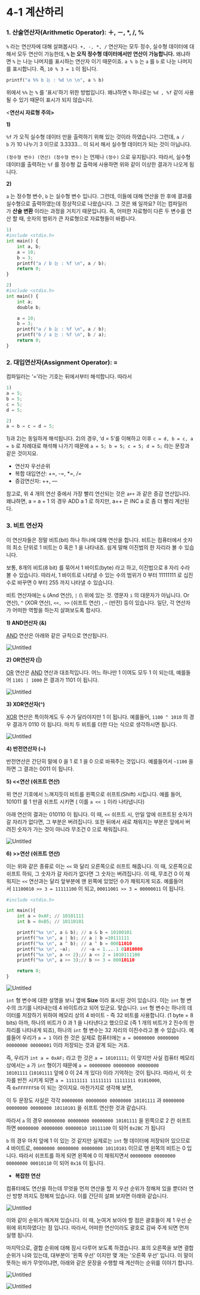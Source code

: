 # 4-1 계산하리

### 1. 산술연산자(Arithmetic Operator): ＋, －, *, /, %

`%` 라는 연산자에 대해 살펴봅시다. `+, -, *, /` 연산자는 모두 정수, 실수형 데이터에 대해서 모두 연산이 가능한데, **`%` 는 오직 정수형 데이터에서만 연산이 가능합니다.** 왜냐하면 `%` 는 나눈 나머지를 표시하는 연산자 이기 때문이죠. `a % b` 는 `a` 를 `b` 로 나눈 나머지를 표시합니다. 즉, `10 % 3 = 1` 이 됩니다.

```python
printf("a %% b 는 : %d \n \n", a % b)
```

위에서 `%%` 는 `%` 를 '표시'하기 위한 방법입니다. 왜냐하면 `%` 하나로는 `%d , %f` 같이 사용될 수 있기 때문이 표시가 되지 않습니다.

<**연산시 자료형 주의>**

**1)**

`%f` 가 오직 실수형 데이터 만을 출력하기 위해 있는 것이라 하였습니다. 그런데, `a / b` 가 10 나누기 3 이므로 3.3333... 이 되서 해서 실수형 데이터가 되는 것이 아닙니다.

`(정수형 변수) (연산) (정수형 변수)` 는 언제나 `(정수)` 으로 유지됩니다. 따라서, 실수형 데이터를 출력하는 `%f` 를 정수형 값 출력에 사용하면 위와 같이 이상한 결과가 나오게 됩니다.

**2)**

`a` 는 정수형 변수, `b` 는 실수형 변수 입니다. 그런데, 이들에 대해 연산을 한 후에 결과를 실수형으로 출력하였는데 정상적으로 나왔습니다. 그 것은 왜 일까요? 이는 컴파일러가 **산술 변환** 이라는 과정을 거치기 때문입니다. 즉, 어떠한 자료형이 다른 두 변수를 연산 할 때, 숫자의 범위가 큰 자료형으로 자료형들이 바뀝니다.

```python
1)
#include <stdio.h>
int main() {
	int a, b;
	a = 10;
	b = 3;
	printf("a / b 는 : %f \n", a / b);
	return 0;
}

2)
#include <stdio.h>
int main() {
	int a;
	double b;

	a = 10;
	b = 3;
	printf("a / b 는 : %f \n", a / b);
	printf("b / a 는 : %f \n", b / a);
	return 0;
}
```

### 2. 대입연산자(Assignment Operator): =

컴파일러는 ‘=’라는 기호는 뒤에서부터 해석합니다. 따라서 

```python
1)
a = 5;
b = 5;
c = 5;
d = 5;

2)
a = b = c = d = 5;
```

1)과 2)는 동일하게 해석됩니다. 2)의 경우, ‘d = 5’를 이해하고 이후 `c = d, b = c, a = b` 로 차례대로 해석해 나가기 때문에 `a = 5; b = 5; c = 5; d = 5;` 라는 문장과 같은 것이지요.

- 연산자 우선순위
- 복합 대입연산: +=, -=, *=, /=
- 증감연산자: ++, —

참고로, 위 4 개의 연산 중에서 가장 빨리 연산되는 것은 `a++` 과 같은 증감 연산입니다. 왜냐하면, a = a + 1 의 경우 ADD a 1 로 하지만, a++ 은 INC a 로 좀 더 빨리 계산된다.

### 3. 비트 연산자

이 연산자들은 정말 비트(bit) 하나 하나에 대해 연산을 합니다. 비트는 컴퓨터에서 숫자의 최소 단위로 1 비트는 0 혹은 1 을 나타내죠. 쉽게 말해 이진법의 한 자리라 볼 수 있습니다.

보통, 8개의 비트(8 bit) 를 묶어서 1 바이트(byte) 라고 하고, 이진법으로 8 자리 수라 볼 수 있습니다. 따라서, 1 바이트로 나타낼 수 있는 수의 범위가 0 부터 11111111 로 십진수로 바꾸면 0 부터 255 까지 나타낼 수 있습니다.

비트 연산자에는 `&` (And 연산), `|` (\ 위에 있는 것. 영문자 `i` 의 대문자가 아닙니다. Or 연산), `^` (XOR 연산), `<<, >>` (쉬프트 연산) , `~` (반전) 등이 있습니다. 일단, 각 연산자가 어떠한 역할을 하는지 살펴보도록 합시다.

**1) AND연산자 (&)**

[AND](https://modoocode.com/and) 연산은 아래와 같은 규칙으로 연산됩니다.

![Untitled](4-1%20%E1%84%80%E1%85%A8%E1%84%89%E1%85%A1%E1%86%AB%E1%84%92%20bb50a/Untitled.png)

**2) OR연산자 (|)**

[OR](https://modoocode.com/or) 연산은 [AND](https://modoocode.com/and) 연산과 대조적입니다. 어느 하나만 1 이여도 모두 1 이 되는데, 예를들어 `1101 | 1000` 은 결과가 1101 이 됩니다.

![Untitled](4-1%20%E1%84%80%E1%85%A8%E1%84%89%E1%85%A1%E1%86%AB%E1%84%92%20bb50a/Untitled%201.png)

**3) XOR연산자(^)**

[XOR](https://modoocode.com/xor) 연산은 특이하게도 두 수가 달라야지만 1 이 됩니다. 예를들어, `1100 ^ 1010` 의 경우 결과가 0110 이 됩니다. 마치 두 비트를 더한 다는 식으로 생각하시면 됩니다.

![Untitled](4-1%20%E1%84%80%E1%85%A8%E1%84%89%E1%85%A1%E1%86%AB%E1%84%92%20bb50a/Untitled%202.png)

**4) 반전연산자 (~)**

반전연산은 간단히 말에 0 을 1 로 1 을 0 으로 바꿔주는 것입니다. 예를들어서 `~1100` 을 하면 그 결과는 0011 이 됩니다.

**5) <<연산 (쉬프트 연산)**

위 연산 기호에서 느껴지듯이 비트를 왼쪽으로 쉬프트(Shift) 시킵니다. 예를 들어, 101011 를 1 만큼 쉬프트 시키면 ( 이를 `a << 1` 이라 나타냅니다)

아래 연산의 결과는 010110 이 됩니다. 이 때, `<<` 쉬프트 시, 만일 앞에 쉬프트된 숫자가 갈 자리가 없다면, 그 부분은 버려집니다. 또한 뒤에서 새로 채워지는 부분은 앞에서 버려진 숫자가 가는 것이 아니라 무조건 0 으로 채워집니다.

![Untitled](4-1%20%E1%84%80%E1%85%A8%E1%84%89%E1%85%A1%E1%86%AB%E1%84%92%20bb50a/Untitled%203.png)

**6) >>연산 (쉬프트 연산)**

이는 위와 같은 종류로 이는 `<<` 와 달리 오른쪽으로 쉬프트 해줍니다. 이 때, 오른쪽으로 쉬프트 하되, 그 숫자가 갈 자리가 없다면 그 숫자는 버려집니다. 이 때, 무조건 0 이 채워지는 `<<` 연산과는 달리 앞부분에 맨 왼쪽에 있었던 수가 채워지게 되죠. 예를들어서 `11100010 >> 3 = 11111100` 이 되고, `00011001 >> 3 = 00000011` 이 됩니다.

```python
#include <stdio.h>

int main(){
    int a = 0xAF; // 10101111
    int b = 0xB5; // 10110101

    printf("%x \n", a & b); // a & b = 10100101
    printf("%x \n", a | b); // a | b =10111111
    printf("%x \n", a ^ b); // a ^ b = 00011010
    printf("%x \n", ~a);    // ~a = 1....1 01010000
    printf("%x \n", a << 2);// a << 2 = 1010111100
    printf("%x \n", a >> 3);// b >> 3 = 00010110

    return 0;
}
```

![Untitled](4-1%20%E1%84%80%E1%85%A8%E1%84%89%E1%85%A1%E1%86%AB%E1%84%92%20bb50a/Untitled%204.png)

`int` 형 변수에 대한 설명을 보니 옆에 **Size** 이라 표시된 것이 있습니다. 이는 `int` 형 변수의 크기를 나타내는데 4 바이트라고 되어 있군요. 맞습니다. `int` 형 변수는 하나의 데이터를 저장하기 위하여 메모리 상의 4 바이트 - 즉 32 비트를 사용합니다. (1 byte = 8 bits) 아까, 하나의 비트가 0 과 1 을 나타낸다고 했으므로 (즉 1 개의 비트가 2 진수의 한 자리를 나타내게 되죠), 하나의 `int` 형 변수는 32 자리의 이진수라고 볼 수 있습니다. 예를들어 우리가 `a = 1` 이라 한 것은 실제로 컴퓨터에는 `a = 00000000 00000000 00000000 00000001` 이라 저장되는 것과 같게 되는 거죠.

즉, 우리가 `int a = 0xAF;` 라고 한 것은 `a = 10101111;` 이 맞지만 사실 컴퓨터 메모리 상에서는 `a` 가 `int` 형이기 때문에 `a = 00000000 00000000 00000000 10101111` (`10101111` 앞에 0 이 24 개 있다) 이라 기억하는 것이 됩니다. 따라서, 이 숫자를 반전 시키게 되면 `a = 11111111 11111111 11111111 01010000`, 즉 `0xFFFFFF50` 이 되는 것이지요. 마찬가지로 생각해 보면,

이 두 문장도 사실은 각각 `00000000 00000000 00000000 10101111` 과 `00000000 00000000 00000000 10110101` 을 쉬프트 연산한 것과 같습니다.

따라서 `a` 의 경우 `00000000 00000000 00000000 10101111` 을 왼쪽으로 2 칸 쉬프트 하면 `00000000 00000000 00000010 10111100` 이 되어 `0x2BC` 가 됩니다

`b` 의 경우 마치 앞에 1 이 있는 것 같지만 실제로는 `int` 형 데이터에 저장되어 있으므로 4 바이트로, `00000000 00000000 00000000 10110101` 이므로 맨 왼쪽의 비트는 0 입니다. 따라서 쉬프트를 하게 되면 왼쪽에 0 이 채워지면서 `00000000 00000000 00000000 00010110` 이 되어 `0x16` 이 됩니다.

- **복잡한 연산**

컴퓨터에도 연산을 하는데 무엇을 먼저 연산을 할 지 우선 순위가 정해져 있을 뿐더러 연산 방향 까지도 정해져 있습니다. 이를 간단히 살펴 보자면 아래와 같습니다.

![Untitled](4-1%20%E1%84%80%E1%85%A8%E1%84%89%E1%85%A1%E1%86%AB%E1%84%92%20bb50a/Untitled%205.png)

이와 같이 순위가 매겨져 있습니다. 이 때, 눈여겨 보아야 할 점은 괄호들이 제 1 우선 순위에 위치하였다는 점 입니다. 따라서, 어떠한 연산이라도 괄호로 감싸 주게 되면 먼저 실행 됩니다.

마지막으로, 결합 순위에 대해 잠시 다루어 보도록 하겠습니다. 표의 오른쪽을 보면 결합 순위가 나와 있는데, 대부분이 '왼쪽 우선' 이지만 몇 개는 '오른쪽 우선' 입니다. 이 말이 뜻하는 바가 무엇이냐면, 아래와 같은 문장을 수행할 때 계산하는 순위를 이야기 합니다.

![Untitled](4-1%20%E1%84%80%E1%85%A8%E1%84%89%E1%85%A1%E1%86%AB%E1%84%92%20bb50a/Untitled%206.png)

![Untitled](4-1%20%E1%84%80%E1%85%A8%E1%84%89%E1%85%A1%E1%86%AB%E1%84%92%20bb50a/Untitled%207.png)